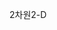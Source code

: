 <span data-ttu-id="5b640-101">2차원</span><span class="sxs-lookup"><span data-stu-id="5b640-101">2-D</span></span>